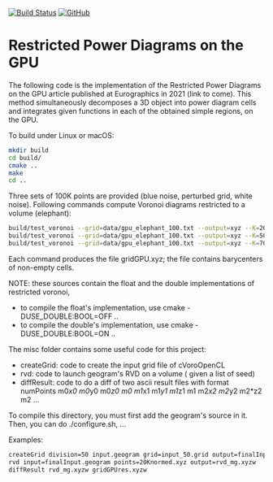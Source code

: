 [![Build Status](https://travis-ci.com/basselin7u/GPU-Restricted-Power-Diagrams.svg?token=6EKdueDyx6sBdzqppzDs&branch=main)](https://travis-ci.com/basselin7u/GPU-Restricted-Power-Diagrams)
[![GitHub](https://img.shields.io/github/license/basselin7u/GPU-Restricted-Power-Diagrams)](https://opensource.org/licenses/MIT)

# Restricted Power Diagrams on the GPU

The following code is the implementation of the Restricted Power Diagrams on the GPU article published at Eurographics in 2021 (link to come).
This method simultaneously decomposes a 3D object into power diagram cells and integrates given functions in each of the obtained simple regions, on the GPU.

To build under Linux or macOS:

```sh
mkdir build
cd build/
cmake ..
make
cd ..
```

Three sets of 100K points are provided (blue noise, perturbed grid, white noise).
Following commands compute Voronoi diagrams restricted to a volume (elephant):

```sh
build/test_voronoi --grid=data/gpu_elephant_100.txt --output=xyz --K=20 --P=25 --V=30 data/100K-blue.xyz
build/test_voronoi --grid=data/gpu_elephant_100.txt --output=xyz --K=50 --P=30 --V=40 data/100K-perturbed-grid.xyz
build/test_voronoi --grid=data/gpu_elephant_100.txt --output=xyz --K=70 --P=30 --V=40 data/100K-white.xyz
```

Each command produces the file gridGPU.xyz; the file contains barycenters of non-empty cells.

NOTE:
these sources contain the float and the double implementations of restricted voronoi,
- to compile the float's implementation, use cmake -DUSE_DOUBLE:BOOL=OFF ..
- to compile the double's implementation, use cmake -DUSE_DOUBLE:BOOL=ON ..


The misc folder contains some useful code for this project:
- createGrid: code to create the input grid file of cVoroOpenCL
- rvd: code to launch geogram's RVD on a volume ( given a list of seed)
- diffResult: code to do a diff of two ascii result files with format
  numPoints
  m0*x0 m0*y0 m0*z0 m0
  m1*x1 m1*y1 m1*z1 m1
  m2*x2 m2*y2 m2*z2 m2
  ...

To compile this directory, you must first add the geogram's source in it. Then, you
can do ./configure.sh, ...

Examples:
```sh
createGrid division=50 input.geogram grid=input_50.grid output=finalInput.geogram
rvd input=finalInput.geogram points=20Knormed.xyz output=rvd_mg.xyzw
diffResult rvd_mg.xyzw gridGPUres.xyzw
```


